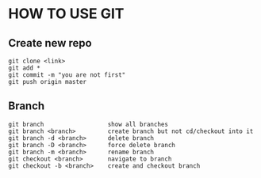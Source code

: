 # HOW TO USE GIT
## Create new repo
    git clone <link>
    git add *
    git commit -m "you are not first"
    git push origin master
## Branch
    git branch                  show all branches
    git branch <branch>         create branch but not cd/checkout into it
    git branch -d <branch>      delete branch
    git branch -D <branch>      force delete branch
    git branch -m <branch>      rename branch
    git checkout <branch>       navigate to branch
    git checkout -b <branch>    create and checkout branch

